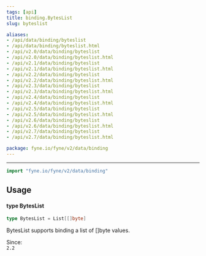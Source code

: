 ```yaml
---
tags: [api]
title: binding.BytesList
slug: byteslist

aliases:
- /api/data/binding/byteslist
- /api/data/binding/byteslist.html
- /api/v2.0/data/binding/byteslist
- /api/v2.0/data/binding/byteslist.html
- /api/v2.1/data/binding/byteslist
- /api/v2.1/data/binding/byteslist.html
- /api/v2.2/data/binding/byteslist
- /api/v2.2/data/binding/byteslist.html
- /api/v2.3/data/binding/byteslist
- /api/v2.3/data/binding/byteslist.html
- /api/v2.4/data/binding/byteslist
- /api/v2.4/data/binding/byteslist.html
- /api/v2.5/data/binding/byteslist
- /api/v2.5/data/binding/byteslist.html
- /api/v2.6/data/binding/byteslist
- /api/v2.6/data/binding/byteslist.html
- /api/v2.7/data/binding/byteslist
- /api/v2.7/data/binding/byteslist.html

package: fyne.io/fyne/v2/data/binding
---
```



---
```go
import "fyne.io/fyne/v2/data/binding"
```

## Usage

#### type BytesList

```go
type BytesList = List[[]byte]
```

BytesList supports binding a list of []byte values.


<div class="since">Since: <code>
2.2</code></div>
